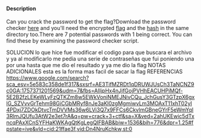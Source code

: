 #### Description

Can you crack the password to get the flag?Download the password checker [here](https://artifacts.picoctf.net/c/17/level3.py) and you'll need the encrypted [flag](https://artifacts.picoctf.net/c/17/level3.flag.txt.enc) and the [hash](https://artifacts.picoctf.net/c/17/level3.hash.bin) in the same directory too.There are 7 potential passwords with 1 being correct. You can find these by examining the password checker script.

SOLUCION
lo que hice fue modificar el codigo para que buscara el archivo y ya al modificarlo me pedia una serie de contraseñas que fui poniendo una por una hasta que me dio el resultado y ya me dio la flag
NOTAS ADICIONALES 
esta es la forma mas facil de sacar la flag
REFERENCIAS
https://www.google.com/search?sca_esv=5e583c358de1f317&sxsrf=AE3TifMZRDt1qDRUWJUsCh3TaNCNZ9c0GA:1757371201569&udm=7&fbs=AIIjpHx4nJjfGojPVHhEACUHPiMQf-5E2B2fzLEKeWLyFzQTKZm8w5EWkVoniNMEJNivCQu_JchGusY3GTzpX6gxlG_SZVvvGrTehm98GiCGbMRyf8nJe3aKl0zgMgmiwvLm3MOAxT11xhT02yI4PDxj7ZDOkDtvcTmDVVMs36w6LVi3Q7x9FFCs6CkvlmGBneGYrF5eWmYqI3RlmJQUfu3AtW2e3et7rA&q=pw+crack+3+ctf&sa=X&ved=2ahUKEwic5dTxncqPAxXCnSYFHaKWKAgQtKgLegQIFBAB&biw=1536&bih=776&dpr=1.25#fpstate=ive&vld=cid:21ffae3f,vid:Dn4NruKchkw,st:0
